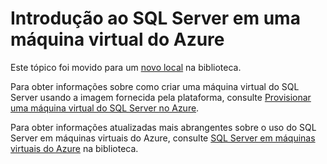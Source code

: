 <properties linkid="" urlDisplayName="" pageTitle="" metaKeywords="" description="" metaCanonical="" services="" documentationCenter="" title="Introdução ao SQL Server em uma máquina virtual do Azure" authors="selcint" solutions="" manager="clairt" editor="tyson" />




# Introdução ao SQL Server em uma máquina virtual do Azure

Este tópico foi movido para um [novo local](http://go.microsoft.com/fwlink/?LinkId=294720) na biblioteca. 

Para obter informações sobre como criar uma máquina virtual do SQL Server usando a imagem fornecida pela plataforma, consulte [Provisionar uma máquina virtual do SQL Server no Azure](http://go.microsoft.com/fwlink/p/?LinkId=248281). 

Para obter informações atualizadas mais abrangentes sobre o uso do SQL Server em máquinas virtuais do Azure, consulte [SQL Server em máquinas virtuais do Azure](http://go.microsoft.com/fwlink/?LinkId=294719) na biblioteca.


